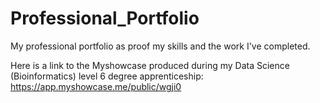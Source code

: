 # Professional_Portfolio
My professional portfolio as proof my skills and the work I've completed. 

Here is a link to the Myshowcase produced during my Data Science (Bioinformatics) level 6 degree apprenticeship: https://app.myshowcase.me/public/wgji0 
